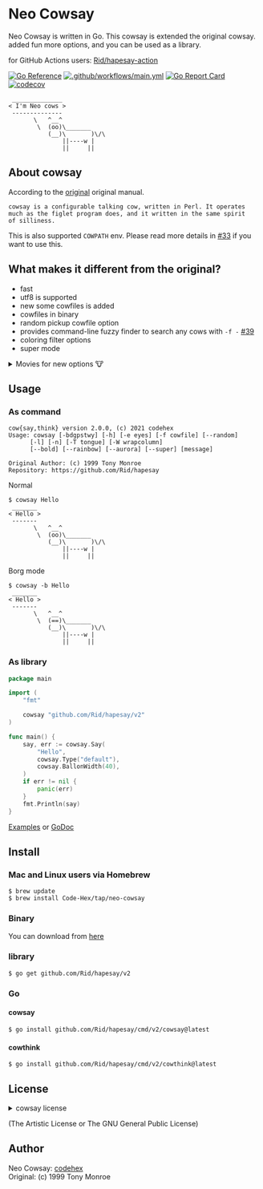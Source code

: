 # Neo Cowsay

Neo Cowsay is written in Go. This cowsay is extended the original cowsay. added fun more options, and you can be used as a library.

for GitHub Actions users: [Rid/hapesay-action](https://github.com/marketplace/actions/neo-cowsay)

[![Go Reference](https://pkg.go.dev/badge/github.com/Rid/hapesay/v2.svg)](https://pkg.go.dev/github.com/Rid/hapesay/v2) [![.github/workflows/main.yml](https://github.com/Rid/hapesay/actions/workflows/main.yml/badge.svg)](https://github.com/Rid/hapesay/actions/workflows/main.yml) [![Go Report Card](https://goreportcard.com/badge/github.com/Rid/hapesay)](https://goreportcard.com/report/github.com/Rid/hapesay) [![codecov](https://codecov.io/gh/Rid/hapesay/branch/master/graph/badge.svg?token=WwjmyHrOPv)](https://codecov.io/gh/Rid/hapesay)

```
 ______________
< I'm Neo cows >
 --------------
       \   ^__^
        \  (oo)\_______
           (__)\       )\/\
               ||----w |
               ||     ||
```

## About cowsay

According to the [original](https://web.archive.org/web/20071026043648/http://www.nog.net/~tony/warez/cowsay.shtml) original manual.

```
cowsay is a configurable talking cow, written in Perl. It operates
much as the figlet program does, and it written in the same spirit
of silliness.
```

This is also supported `COWPATH` env. Please read more details in [#33](https://github.com/Rid/hapesay/pull/33) if you want to use this.

## What makes it different from the original?

- fast
- utf8 is supported
- new some cowfiles is added
- cowfiles in binary
- random pickup cowfile option
- provides command-line fuzzy finder to search any cows with `-f -` [#39](https://github.com/Rid/hapesay/pull/39)
- coloring filter options
- super mode

<details>
<summary>Movies for new options 🐮</summary>

### Random

[![asciicast](https://asciinema.org/a/228210.svg)](https://asciinema.org/a/228210)

### Rainbow and Aurora, Bold

[![asciicast](https://asciinema.org/a/228213.svg)](https://asciinema.org/a/228213)

## And, Super Cows mode

https://user-images.githubusercontent.com/6500104/140379043-53e44994-b1b0-442e-bda7-4f7ab3aedf01.mov

</details>

## Usage

### As command

```
cow{say,think} version 2.0.0, (c) 2021 codehex
Usage: cowsay [-bdgpstwy] [-h] [-e eyes] [-f cowfile] [--random]
      [-l] [-n] [-T tongue] [-W wrapcolumn]
      [--bold] [--rainbow] [--aurora] [--super] [message]

Original Author: (c) 1999 Tony Monroe
Repository: https://github.com/Rid/hapesay
```
Normal
```
$ cowsay Hello
 _______
< Hello >
 -------
       \   ^__^
        \  (oo)\_______
           (__)\       )\/\
               ||----w |
               ||     ||
```
Borg mode
```
$ cowsay -b Hello
 _______
< Hello >
 -------
       \   ^__^
        \  (==)\_______
           (__)\       )\/\
               ||----w |
               ||     ||
```

### As library

```go
package main

import (
	"fmt"

	cowsay "github.com/Rid/hapesay/v2"
)

func main() {
	say, err := cowsay.Say(
		"Hello",
		cowsay.Type("default"),
		cowsay.BallonWidth(40),
	)
	if err != nil {
		panic(err)
	}
	fmt.Println(say)
}
```

[Examples](https://github.com/Rid/hapesay/blob/master/examples) or [GoDoc](https://pkg.go.dev/github.com/Rid/hapesay/v2)

## Install

### Mac and Linux users via Homebrew

    $ brew update
    $ brew install Code-Hex/tap/neo-cowsay

### Binary

You can download from [here](https://github.com/Rid/hapesay/releases)

### library

    $ go get github.com/Rid/hapesay/v2

### Go

#### cowsay

    $ go install github.com/Rid/hapesay/cmd/v2/cowsay@latest

#### cowthink

    $ go install github.com/Rid/hapesay/cmd/v2/cowthink@latest

## License

<details>
<summary>cowsay license</summary>

```
==============
cowsay License
==============

cowsay is distributed under the same licensing terms as Perl: the
Artistic License or the GNU General Public License.  If you don't
want to track down these licenses and read them for yourself, use
the parts that I'd prefer:

(0) I wrote it and you didn't.

(1) Give credit where credit is due if you borrow the code for some
other purpose.

(2) If you have any bugfixes or suggestions, please notify me so
that I may incorporate them.

(3) If you try to make money off of cowsay, you suck.

===============
cowsay Legalese
===============

(0) Copyright (c) 1999 Tony Monroe.  All rights reserved.  All
lefts may or may not be reversed at my discretion.

(1) This software package can be freely redistributed or modified
under the terms described above in the "cowsay License" section
of this file.

(2) cowsay is provided "as is," with no warranties whatsoever,
expressed or implied.  If you want some implied warranty about
merchantability and/or fitness for a particular purpose, you will
not find it here, because there is no such thing here.

(3) I hate legalese.
```

</details>

(The Artistic License or The GNU General Public License)

## Author
Neo Cowsay: [codehex](https://twitter.com/CodeHex)  
Original: (c) 1999 Tony Monroe
